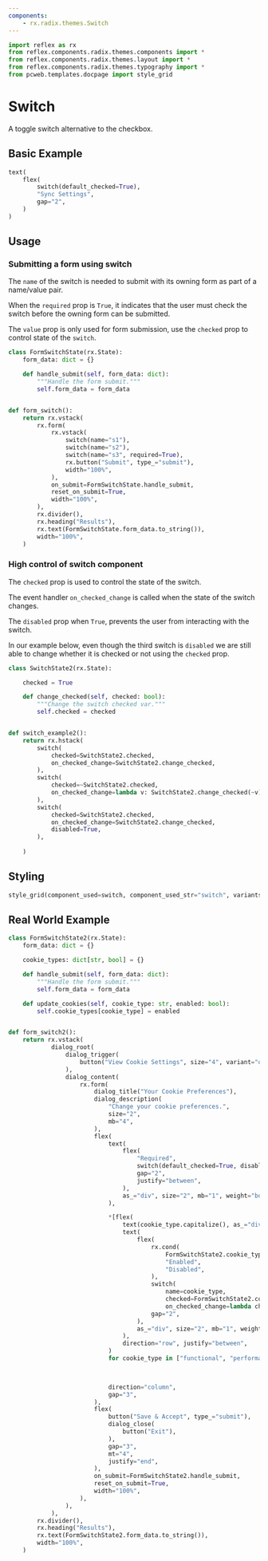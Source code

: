 ```yaml
---
components:
    - rx.radix.themes.Switch
---
```


```python exec
import reflex as rx
from reflex.components.radix.themes.components import *
from reflex.components.radix.themes.layout import *
from reflex.components.radix.themes.typography import *
from pcweb.templates.docpage import style_grid
```

# Switch


A toggle switch alternative to the checkbox.

## Basic Example

```python demo
text(
    flex(
        switch(default_checked=True),
        "Sync Settings",
        gap="2",
    )
)

```

## Usage


### Submitting a form using switch

The `name` of the switch is needed to submit with its owning form as part of a name/value pair.

When the `required` prop is `True`, it indicates that the user must check the switch before the owning form can be submitted.

The `value` prop is only used for form submission, use the `checked` prop to control state of the `switch`.

```python demo exec
class FormSwitchState(rx.State):
    form_data: dict = {}

    def handle_submit(self, form_data: dict):
        """Handle the form submit."""
        self.form_data = form_data


def form_switch():
    return rx.vstack(
        rx.form(
            rx.vstack(
                switch(name="s1"),
                switch(name="s2"),
                switch(name="s3", required=True),
                rx.button("Submit", type_="submit"),
                width="100%",
            ),
            on_submit=FormSwitchState.handle_submit,
            reset_on_submit=True,
            width="100%",
        ),
        rx.divider(),
        rx.heading("Results"),
        rx.text(FormSwitchState.form_data.to_string()),
        width="100%",
    )
```



### High control of switch component

The `checked` prop is used to control the state of the switch. 

The event handler `on_checked_change` is called when the state of the switch changes.

The `disabled` prop when `True`, prevents the user from interacting with the switch.

In our example below, even though the third switch is `disabled` we are still able to change whether it is checked or not using the `checked` prop. 


```python demo exec
class SwitchState2(rx.State):

    checked = True

    def change_checked(self, checked: bool):
        """Change the switch checked var."""
        self.checked = checked


def switch_example2():
    return rx.hstack(
        switch(
            checked=SwitchState2.checked,
            on_checked_change=SwitchState2.change_checked,
        ),
        switch(
            checked=~SwitchState2.checked,
            on_checked_change=lambda v: SwitchState2.change_checked(~v),
        ),
        switch(
            checked=SwitchState2.checked,
            on_checked_change=SwitchState2.change_checked,
            disabled=True,
        ),
        
    )
```







## Styling

```python eval
style_grid(component_used=switch, component_used_str="switch", variants=["classic", "surface", "soft"], disabled=True, default_checked=True)
```


## Real World Example


```python demo exec
class FormSwitchState2(rx.State):
    form_data: dict = {}

    cookie_types: dict[str, bool] = {}

    def handle_submit(self, form_data: dict):
        """Handle the form submit."""
        self.form_data = form_data

    def update_cookies(self, cookie_type: str, enabled: bool):
        self.cookie_types[cookie_type] = enabled


def form_switch2():
    return rx.vstack(
            dialog_root(
                dialog_trigger(
                    button("View Cookie Settings", size="4", variant="outline")
                ),
                dialog_content(
                    rx.form(
                        dialog_title("Your Cookie Preferences"),
                        dialog_description(
                            "Change your cookie preferences.",
                            size="2",
                            mb="4",
                        ),
                        flex(
                            text(
                                flex(
                                    "Required",
                                    switch(default_checked=True, disabled=True, name="required"),
                                    gap="2",
                                    justify="between",
                                ),
                                as_="div", size="2", mb="1", weight="bold",
                            ),

                            *[flex(
                                text(cookie_type.capitalize(), as_="div", size="2", mb="1", weight="bold"),
                                text(
                                    flex(
                                        rx.cond(
                                            FormSwitchState2.cookie_types[cookie_type],
                                            "Enabled",
                                            "Disabled",
                                        ),
                                        switch(
                                            name=cookie_type, 
                                            checked=FormSwitchState2.cookie_types[cookie_type], 
                                            on_checked_change=lambda checked: FormSwitchState2.update_cookies(cookie_type, checked)),
                                        gap="2",
                                    ),
                                    as_="div", size="2", mb="1", weight="bold",
                                ),
                                direction="row", justify="between",
                            )
                            for cookie_type in ["functional", "performance", "analytics", "advertisement", "others"]],


                            
                            direction="column",
                            gap="3",
                        ),
                        flex(
                            button("Save & Accept", type_="submit"),
                            dialog_close(
                                button("Exit"),
                            ),
                            gap="3",
                            mt="4",
                            justify="end",
                        ),
                        on_submit=FormSwitchState2.handle_submit,
                        reset_on_submit=True,
                        width="100%",
                    ),
                ),
            ),
        rx.divider(),
        rx.heading("Results"),
        rx.text(FormSwitchState2.form_data.to_string()),
        width="100%",
    )
```
